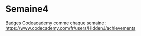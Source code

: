 # Semaine4
Badges Codeacademy comme chaque semaine : https://www.codecademy.com/fr/users/HiddenJ/achievements
